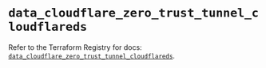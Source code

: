 # `data_cloudflare_zero_trust_tunnel_cloudflareds`

Refer to the Terraform Registry for docs: [`data_cloudflare_zero_trust_tunnel_cloudflareds`](https://registry.terraform.io/providers/cloudflare/cloudflare/5.2.0/docs/data-sources/zero_trust_tunnel_cloudflareds).
